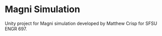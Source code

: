 # Magni Simulation
Unity project for Magni simulation developed by Matthew Crisp for SFSU ENGR 697.
